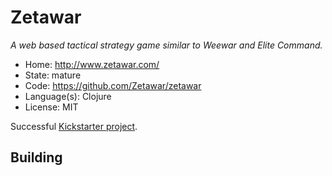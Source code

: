 # Zetawar

_A web based tactical strategy game similar to Weewar and Elite Command._

- Home: http://www.zetawar.com/
- State: mature
- Code: https://github.com/Zetawar/zetawar
- Language(s): Clojure
- License: MIT

Successful [Kickstarter project](https://www.kickstarter.com/projects/djwhitt/zetawar).

## Building

